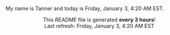 My name is Tanner and today is Friday, January 3, 4:20 AM EST.

<p align="center">This <i>README</i> file is generated <b>every 3 hours</b>!</br>Last refresh: Friday, January 3, 4:20 AM EST<br /></p>
